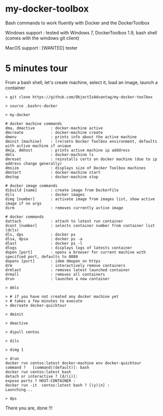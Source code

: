 # my-docker-toolbox
Bash commands to work fluently with Docker and the DockerToolbox

Windows support : tested with Windows 7, DockerToolbox 1.9, bash shell (comes with the windows git client)

MacOS support  : [WANTED] tester


# 5 minutes tour

From a bash shell, let's create machine, select it, load an image, launch a container

```
> git clone https://github.com/ObjectIsAdvantag/my-docker-toolbox

> source .bashrc-docker

> my-docker

# docker machine commands
dma, dmactive       : docker-machine active
dmcreate            : docker-machine create
dmenv               : prints info about the active machine
dminit [machine]    : (re)sets Docker Toolbox environment, defaults with active machine if unique
dmip, dmhost        : prints active machine ip adddress
dmls                : docker-machine ls
dmreset             : reinstalls certs on docker machine (due to ip address change generally)
dmsize              : displays size of Docker Toolbox machines
dmstart             : docker-machine start
dmstop              : docker-machine stop

# docker image commands
dibuild [name]      : create image from DockerFile
dils                : docker images
dimg [number]       : activate image from images list, show active image if no args
dirm                : removes currently active image

# docker commands
dattach             : attach to latest run container
dcont [number]      : selects container number from container list (dcls)
dls, dps            : docker ps
dlsa, dpsa          : docker ps -a
dlast               : docker ps -l
dlogs               : displays logs of latests container
dopen [port]        : opens a browser for current machine with specified port, defaults to 8080
dopens [port]       : idem dmopen on https
drm                 : interactively remove containers
drmlast             : removes latest launched container
drmall              : removes all containers
drun                : launches a new container

> dmls

> # if you have not created any docker machine yet
> # takes a few minutes to execute
> dmcreate docker-quicktour

> dminit

> dmactive

> dipull centos

> dils

> dimg 1

> drun
docker run centos:latest docker-machine env docker-quicktour
command ?   [command|(default)]: bash
docker run centos:latest bash
detach or interactive ? [d/(i)]:
expose ports ? HOST:CONTAINER :
docker run -it  centos:latest bash ? [(y)|n] :
Launching...

> dps 

```

There you are, done !!!

